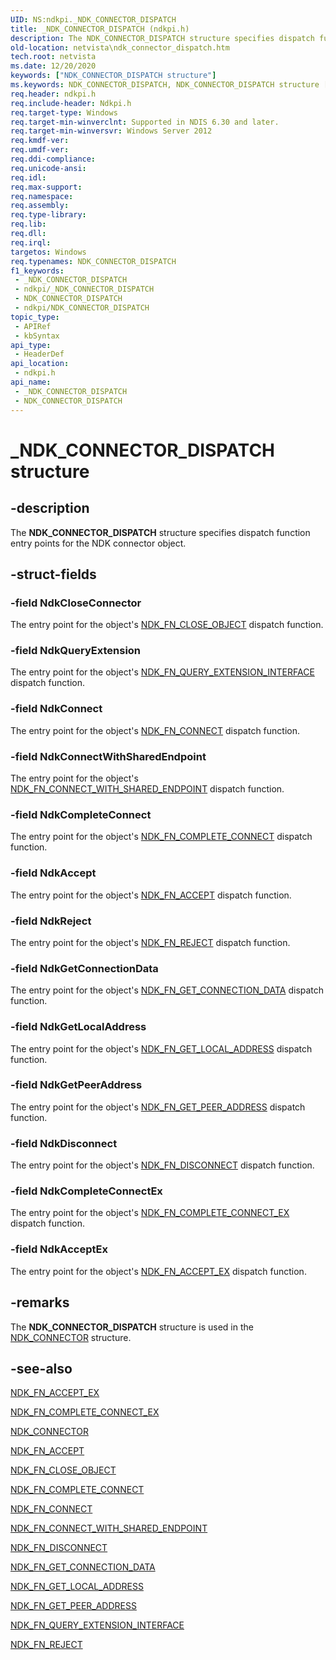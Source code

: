```yaml
---
UID: NS:ndkpi._NDK_CONNECTOR_DISPATCH
title: _NDK_CONNECTOR_DISPATCH (ndkpi.h)
description: The NDK_CONNECTOR_DISPATCH structure specifies dispatch function entry points for the NDK connector object.
old-location: netvista\ndk_connector_dispatch.htm
tech.root: netvista
ms.date: 12/20/2020
keywords: ["NDK_CONNECTOR_DISPATCH structure"]
ms.keywords: NDK_CONNECTOR_DISPATCH, NDK_CONNECTOR_DISPATCH structure [Network Drivers Starting with Windows Vista], PNDK_CONNECTOR_DISPATCH, PNDK_CONNECTOR_DISPATCH structure pointer [Network Drivers Starting with Windows Vista], _NDK_CONNECTOR_DISPATCH, ndkpi/NDK_CONNECTOR_DISPATCH, ndkpi/PNDK_CONNECTOR_DISPATCH, netvista.ndk_connector_dispatch
req.header: ndkpi.h
req.include-header: Ndkpi.h
req.target-type: Windows
req.target-min-winverclnt: Supported in NDIS 6.30 and later.
req.target-min-winversvr: Windows Server 2012
req.kmdf-ver: 
req.umdf-ver: 
req.ddi-compliance: 
req.unicode-ansi: 
req.idl: 
req.max-support: 
req.namespace: 
req.assembly: 
req.type-library: 
req.lib: 
req.dll: 
req.irql: 
targetos: Windows
req.typenames: NDK_CONNECTOR_DISPATCH
f1_keywords:
 - _NDK_CONNECTOR_DISPATCH
 - ndkpi/_NDK_CONNECTOR_DISPATCH
 - NDK_CONNECTOR_DISPATCH
 - ndkpi/NDK_CONNECTOR_DISPATCH
topic_type:
 - APIRef
 - kbSyntax
api_type:
 - HeaderDef
api_location:
 - ndkpi.h
api_name:
 - _NDK_CONNECTOR_DISPATCH
 - NDK_CONNECTOR_DISPATCH
---
```


# _NDK_CONNECTOR_DISPATCH structure


## -description

The <b>NDK_CONNECTOR_DISPATCH</b> structure specifies dispatch function entry points for the NDK connector object.

## -struct-fields

### -field NdkCloseConnector

The entry point for the object's <a href="/windows-hardware/drivers/ddi/ndkpi/nc-ndkpi-ndk_fn_close_object">NDK_FN_CLOSE_OBJECT</a> dispatch function.

### -field NdkQueryExtension

The entry point for the object's <a href="/windows-hardware/drivers/ddi/ndkpi/nc-ndkpi-ndk_fn_query_extension_interface">NDK_FN_QUERY_EXTENSION_INTERFACE</a> dispatch function.

### -field NdkConnect

The entry point for the object's <a href="/windows-hardware/drivers/ddi/ndkpi/nc-ndkpi-ndk_fn_connect">NDK_FN_CONNECT</a> dispatch function.

### -field NdkConnectWithSharedEndpoint

The entry point for the object's <a href="/windows-hardware/drivers/ddi/ndkpi/nc-ndkpi-ndk_fn_connect_with_shared_endpoint">NDK_FN_CONNECT_WITH_SHARED_ENDPOINT</a> dispatch function.

### -field NdkCompleteConnect

The entry point for the object's <a href="/windows-hardware/drivers/ddi/ndkpi/nc-ndkpi-ndk_fn_complete_connect">NDK_FN_COMPLETE_CONNECT</a> dispatch function.

### -field NdkAccept

The entry point for the object's <a href="/windows-hardware/drivers/ddi/ndkpi/nc-ndkpi-ndk_fn_accept">NDK_FN_ACCEPT</a> dispatch function.

### -field NdkReject

The entry point for the object's <a href="/windows-hardware/drivers/ddi/ndkpi/nc-ndkpi-ndk_fn_reject">NDK_FN_REJECT</a> dispatch function.

### -field NdkGetConnectionData

The entry point for the object's <a href="/windows-hardware/drivers/ddi/ndkpi/nc-ndkpi-ndk_fn_get_connection_data">NDK_FN_GET_CONNECTION_DATA</a> dispatch function.

### -field NdkGetLocalAddress

The entry point for the object's <a href="/windows-hardware/drivers/ddi/ndkpi/nc-ndkpi-ndk_fn_get_local_address">NDK_FN_GET_LOCAL_ADDRESS</a> dispatch function.

### -field NdkGetPeerAddress

The entry point for the object's <a href="/windows-hardware/drivers/ddi/ndkpi/nc-ndkpi-ndk_fn_get_peer_address">NDK_FN_GET_PEER_ADDRESS</a> dispatch function.

### -field NdkDisconnect

The entry point for the object's <a href="/windows-hardware/drivers/ddi/ndkpi/nc-ndkpi-ndk_fn_disconnect">NDK_FN_DISCONNECT</a> dispatch function.

### -field NdkCompleteConnectEx

The entry point for the object's [NDK_FN_COMPLETE_CONNECT_EX](nc-ndkpi-ndk_fn_complete_connect_ex.md) dispatch function.

### -field NdkAcceptEx

The entry point for the object's [NDK_FN_ACCEPT_EX](nc-ndkpi-ndk_fn_accept_ex.md) dispatch function.

## -remarks

The <b>NDK_CONNECTOR_DISPATCH</b> structure is used in the <a href="/windows-hardware/drivers/ddi/ndkpi/ns-ndkpi-_ndk_connector">NDK_CONNECTOR</a> structure.

## -see-also

[NDK_FN_ACCEPT_EX](nc-ndkpi-ndk_fn_accept_ex.md)

[NDK_FN_COMPLETE_CONNECT_EX](nc-ndkpi-ndk_fn_complete_connect_ex.md)

[NDK_CONNECTOR](./ns-ndkpi-_ndk_connector.md)



[NDK_FN_ACCEPT](./nc-ndkpi-ndk_fn_accept.md)



[NDK_FN_CLOSE_OBJECT](./nc-ndkpi-ndk_fn_close_object.md)



[NDK_FN_COMPLETE_CONNECT](./nc-ndkpi-ndk_fn_complete_connect.md)



[NDK_FN_CONNECT](./nc-ndkpi-ndk_fn_connect.md)



[NDK_FN_CONNECT_WITH_SHARED_ENDPOINT](./nc-ndkpi-ndk_fn_connect_with_shared_endpoint.md)



[NDK_FN_DISCONNECT](./nc-ndkpi-ndk_fn_disconnect.md)



[NDK_FN_GET_CONNECTION_DATA](./nc-ndkpi-ndk_fn_get_connection_data.md)



[NDK_FN_GET_LOCAL_ADDRESS](./nc-ndkpi-ndk_fn_get_local_address.md)



[NDK_FN_GET_PEER_ADDRESS](./nc-ndkpi-ndk_fn_get_peer_address.md)



[NDK_FN_QUERY_EXTENSION_INTERFACE](./nc-ndkpi-ndk_fn_query_extension_interface.md)



[NDK_FN_REJECT](./nc-ndkpi-ndk_fn_reject.md)